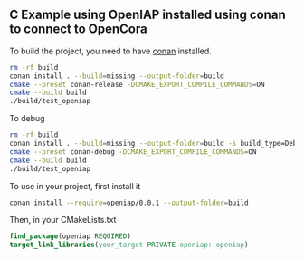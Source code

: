 ## C Example using OpenIAP installed using conan to connect to OpenCora

To build the project, you need to have [conan](https://conan.io/) installed.
```sh
rm -rf build
conan install . --build=missing --output-folder=build
cmake --preset conan-release -DCMAKE_EXPORT_COMPILE_COMMANDS=ON
cmake --build build
./build/test_openiap
```

To debug
```sh
rm -rf build
conan install . --build=missing --output-folder=build -s build_type=Debug
cmake --preset conan-debug -DCMAKE_EXPORT_COMPILE_COMMANDS=ON
cmake --build build
./build/test_openiap
```

To use in your project, first install it
```sh
conan install --require=openiap/0.0.1 --output-folder=build
```

Then, in your CMakeLists.txt
```cmake
find_package(openiap REQUIRED)
target_link_libraries(your_target PRIVATE openiap::openiap)
```
